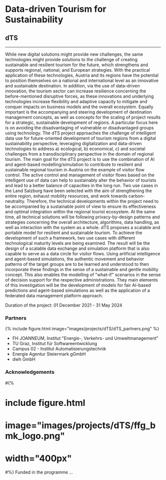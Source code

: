# Data-driven Tourism for Sustainability
## dTS

---
While new digital solutions might provide new challenges, the same technologies might provide solutions to the challenge of creating sustainable and resilient tourism for the future, which strengthens and supports regional, national, and European strategies. With the practical application of these technologies, Austria and its regions have the potential to position themselves on a national and international level as an innovative and sustainable destination. In addition, via the use of data-driven innovation, the tourism sector can increase resilience concerning the before-mentioned disruptive forces, as these innovations and underlying technologies increase flexibility and adaptive capacity to mitigate and conquer impacts on business models and the overall ecosystem. Equally important is the accompanying and steering development of destination management concepts, as well as concepts for the scaling of project results for a strategic, sustainable development of regions. A particular focus here is on avoiding the disadvantaging of vulnerable or disadvantaged groups using technology. The dTS project approaches the challenge of intelligent data use for future-oriented development of tourism regions from a digital sustainability perspective, leveraging digitalization and data-driven technologies to address a) ecological, b) economical, c) and societal challenges from a transdisciplinary perspective in the domain of regional tourism. The main goal for the dTS project is to use the combination of AI and agent-based modelling/simulation to contribute to resilient and sustainable regional tourism in Austria on the example of visitor flow control. The active control and management of visitor flows based on the intelligent use of data can help to sustainably alter the behavior of tourists and lead to a better balance of capacities in the long run. Two use cases in the Land Salzburg have been selected with the aim of strengthening the entire region, exhaust mobility resources, and work towards carbon-neutrality. Therefore, the technical developments within the project need to be accompanied by a sustainable point of view to ensure its effectiveness and optimal integration within the regional tourist ecosystem. At the same time, all technical solutions will be following privacy-by-design patterns and strategies concerning the overall architecture, algorithms, data handling, as well as interaction with the system as a whole. dTS proposes a scalable and portable model for resilient and sustainable tourism. To achieve the development of such a framework, two use cases with different technological maturity levels are being examined. The result will be the design of a scalable data exchange and simulation platform that is also capable to serve as a data circle for visitor flows. Using artificial intelligence and agent-based simulations, the authentic movement and behavior patterns of the target groups are to be learned and understood to then incorporate these findings in the sense of a sustainable and gentle mobility concept. This also enables the modelling of "what-if" scenarios in the sense of decision support for the respective administrations. They main elements of this investigation will be the development of models for fair AI-based predictions and agent-based simulations as well as the application of a federated data management platform approach.

Duration of the project: 01 December 2021 - 31 May 2024


### Partners
{%
  include figure.html
  image="images/projects/dTS/dTS_partners.png"
%}

* FH JOANNEUM, Institut "Energie-, Verkehrs- und Umweltmanagement"
* TU Graz, Institut für Softwareentwicklung
* Campus 02 - Institut Automatisierungstechnik
* Energie Agentur Steiermark gGmbH
* dwh GmbH

### Acknowledgements
#{%
#  include figure.html
#  image="images/projects/dTS/ffg_bmk_logo.png"
#  width="400px"
#%}
Funded in the programme ...

